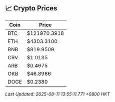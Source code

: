 ## 📈 Crypto Prices

| Coin | Price |
| ---- | ----- |
| BTC | $121970.3918 |
| ETH | $4303.3100 |
| BNB | $819.9509 |
| CRV | $1.0135 |
| ARB | $0.4675 |
| OKB | $46.8966 |
| DOGE | $0.2380 |

_Last Updated: 2025-08-11 13:55:11.771 +0800 HKT_